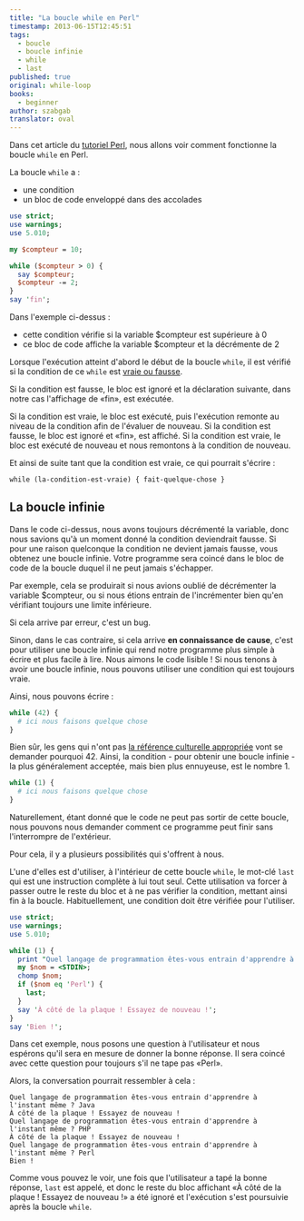 ```yaml
---
title: "La boucle while en Perl"
timestamp: 2013-06-15T12:45:51
tags:
  - boucle
  - boucle infinie
  - while
  - last
published: true
original: while-loop
books:
  - beginner
author: szabgab
translator: oval
---
```



Dans cet article du [tutoriel Perl](/perl-tutorial), nous allons voir comment fonctionne la boucle `while` en Perl.


La boucle `while` a :
* une condition
* un bloc de code enveloppé dans des accolades

```perl
use strict;
use warnings;
use 5.010;

my $compteur = 10;

while ($compteur > 0) {
  say $compteur;
  $compteur -= 2;
}
say 'fin';
```

Dans l'exemple ci-dessus :
* cette condition vérifie si la variable $compteur est supérieure à 0
* ce bloc de code affiche la variable $compteur et la décrémente de 2

Lorsque l'exécution atteint d'abord le début de la boucle `while`,
il est vérifié si la condition de ce `while` est [vraie ou fausse](/valeurs-boolennes-en-perl).

Si la condition est fausse, le bloc est ignoré et la déclaration suivante, dans notre cas l'affichage de «fin», est exécutée.

Si la condition est vraie, le bloc est exécuté, puis l'exécution remonte au niveau de la condition afin de l'évaluer de nouveau.
Si la condition est fausse, le bloc est ignoré et «fin», est affiché.
Si la condition est vraie, le bloc est exécuté de nouveau et nous remontons à la condition de nouveau.

Et ainsi de suite tant que la condition est vraie, ce qui pourrait s'écrire :

`while (la-condition-est-vraie) { fait-quelque-chose }`

## La boucle infinie

Dans le code ci-dessus, nous avons toujours décrémenté la variable, donc nous savions qu'à un moment donné la condition deviendrait fausse.
Si pour une raison quelconque la condition ne devient jamais fausse, vous obtenez une boucle infinie.
Votre programme sera coincé dans le bloc de code de la boucle duquel il ne peut jamais s'échapper.

Par exemple, cela se produirait si nous avions oublié de décrémenter la variable $compteur, ou 
si nous étions entrain de l'incrémenter bien qu'en vérifiant toujours une limite inférieure.

Si cela arrive par erreur, c'est un bug.

Sinon, dans le cas contraire, si cela arrive <b>en connaissance de cause</b>, c'est pour utiliser une boucle infinie qui rend notre programme plus simple à écrire et plus facile à lire. Nous aimons le code lisible !
Si nous tenons à avoir une boucle infinie, nous pouvons utiliser une condition qui est toujours vraie.

Ainsi, nous pouvons écrire :

```perl
while (42) {
  # ici nous faisons quelque chose
}
```

Bien sûr, les gens qui n'ont pas [la référence culturelle appropriée](http://fr.wikipedia.org/wiki/La_grande_question_sur_la_vie,_l'univers_et_le_reste#La_recherche_de_la_r.C3.A9ponse_ultime) vont se demander pourquoi 42. Ainsi, la condition - pour obtenir une boucle infinie - la plus généralement acceptée,
mais bien plus ennuyeuse, est le nombre 1.

```perl
while (1) {
  # ici nous faisons quelque chose
}
```

Naturellement, étant donné que le code ne peut pas sortir de cette boucle,
nous pouvons nous demander comment ce programme peut finir sans l'interrompre de l'extérieur.

Pour cela, il y a plusieurs possibilités qui s'offrent à nous.

L'une d'elles est d'utiliser, à l'intérieur de cette boucle `while`, le mot-clé `last` qui est une instruction complète à lui tout seul.
Cette utilisation va forcer à passer outre le reste du bloc et à ne pas vérifier la condition, mettant ainsi fin à la boucle.
Habituellement, une condition doit être vérifiée pour l'utiliser.

```perl
use strict;
use warnings;
use 5.010;

while (1) {
  print "Quel langage de programmation êtes-vous entrain d'apprendre à l'instant même ? ";
  my $nom = <STDIN>;
  chomp $nom;
  if ($nom eq 'Perl') {
    last;
  }
  say 'À côté de la plaque ! Essayez de nouveau !';
}
say 'Bien !';
```

Dans cet exemple, nous posons une question à l'utilisateur et
nous espérons qu'il sera en mesure de donner la bonne réponse.
Il sera coincé avec cette question pour toujours s'il ne tape pas «Perl».

Alors, la conversation pourrait ressembler à cela :

```
Quel langage de programmation êtes-vous entrain d'apprendre à l'instant même ? Java
À côté de la plaque ! Essayez de nouveau !
Quel langage de programmation êtes-vous entrain d'apprendre à l'instant même ? PHP
À côté de la plaque ! Essayez de nouveau !
Quel langage de programmation êtes-vous entrain d'apprendre à l'instant même ? Perl
Bien !
```

Comme vous pouvez le voir, une fois que l'utilisateur a tapé la bonne réponse,
`last` est appelé, et donc le reste du bloc affichant «À côté de la plaque ! Essayez de nouveau !»
a été ignoré et l'exécution s'est poursuivie après la boucle `while`.
